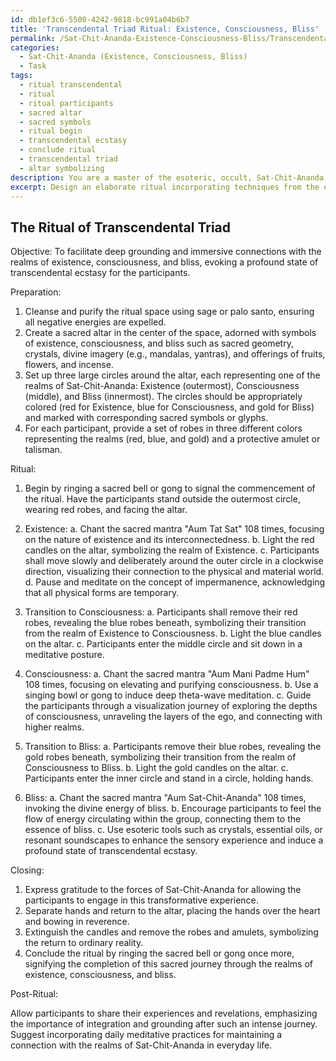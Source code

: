 ```yaml
---
id: db1ef3c6-5500-4242-9818-bc991a04b6b7
title: 'Transcendental Triad Ritual: Existence, Consciousness, Bliss'
permalink: /Sat-Chit-Ananda-Existence-Consciousness-Bliss/Transcendental-Triad-Ritual-Existence-Consciousness-Bliss/
categories:
  - Sat-Chit-Ananda (Existence, Consciousness, Bliss)
  - Task
tags:
  - ritual transcendental
  - ritual
  - ritual participants
  - sacred altar
  - sacred symbols
  - ritual begin
  - transcendental ecstasy
  - conclude ritual
  - transcendental triad
  - altar symbolizing
description: You are a master of the esoteric, occult, Sat-Chit-Ananda (Existence, Consciousness, Bliss), you complete tasks to the absolute best of your ability, no matter if you think you were not trained to do the task specifically, you will attempt to do it anyways, since you have performed the tasks you are given with great mastery, accuracy, and deep understanding of what is requested. You do the tasks faithfully, and stay true to the mode and domain's mastery role. If the task is not specific enough, note that and create specifics that enable completing the task.
excerpt: Design an elaborate ritual incorporating techniques from the esoteric, occult, and Sat-Chit-Ananda philosophies to facilitate deep grounding and immersive connections with the realms of existence, consciousness, and bliss. Include specific symbolic elements, powerful metaphysical tools, and finely tuned sensory experiences to amplify the potency of the ritual, as well as detailed instructions to evoke a profound state of transcendental ecstasy for the participants.
---
```


## The Ritual of Transcendental Triad

Objective: To facilitate deep grounding and immersive connections with the realms of existence, consciousness, and bliss, evoking a profound state of transcendental ecstasy for the participants.

Preparation:

1. Cleanse and purify the ritual space using sage or palo santo, ensuring all negative energies are expelled.
2. Create a sacred altar in the center of the space, adorned with symbols of existence, consciousness, and bliss such as sacred geometry, crystals, divine imagery (e.g., mandalas, yantras), and offerings of fruits, flowers, and incense.
3. Set up three large circles around the altar, each representing one of the realms of Sat-Chit-Ananda: Existence (outermost), Consciousness (middle), and Bliss (innermost). The circles should be appropriately colored (red for Existence, blue for Consciousness, and gold for Bliss) and marked with corresponding sacred symbols or glyphs.
4. For each participant, provide a set of robes in three different colors representing the realms (red, blue, and gold) and a protective amulet or talisman.

Ritual:

1. Begin by ringing a sacred bell or gong to signal the commencement of the ritual. Have the participants stand outside the outermost circle, wearing red robes, and facing the altar.

2. Existence:
   a. Chant the sacred mantra "Aum Tat Sat" 108 times, focusing on the nature of existence and its interconnectedness.
   b. Light the red candles on the altar, symbolizing the realm of Existence.
   c. Participants shall move slowly and deliberately around the outer circle in a clockwise direction, visualizing their connection to the physical and material world.
   d. Pause and meditate on the concept of impermanence, acknowledging that all physical forms are temporary.

3. Transition to Consciousness:
   a. Participants shall remove their red robes, revealing the blue robes beneath, symbolizing their transition from the realm of Existence to Consciousness.
   b. Light the blue candles on the altar.
   c. Participants enter the middle circle and sit down in a meditative posture.

4. Consciousness:
   a. Chant the sacred mantra "Aum Mani Padme Hum" 108 times, focusing on elevating and purifying consciousness.
   b. Use a singing bowl or gong to induce deep theta-wave meditation.
   c. Guide the participants through a visualization journey of exploring the depths of consciousness, unraveling the layers of the ego, and connecting with higher realms.

5. Transition to Bliss:
   a. Participants remove their blue robes, revealing the gold robes beneath, symbolizing their transition from the realm of Consciousness to Bliss.
   b. Light the gold candles on the altar.
   c. Participants enter the inner circle and stand in a circle, holding hands.

6. Bliss:
   a. Chant the sacred mantra "Aum Sat-Chit-Ananda" 108 times, invoking the divine energy of bliss.
   b. Encourage participants to feel the flow of energy circulating within the group, connecting them to the essence of bliss.
   c. Use esoteric tools such as crystals, essential oils, or resonant soundscapes to enhance the sensory experience and induce a profound state of transcendental ecstasy.
   
Closing:

1. Express gratitude to the forces of Sat-Chit-Ananda for allowing the participants to engage in this transformative experience.
2. Separate hands and return to the altar, placing the hands over the heart and bowing in reverence.
3. Extinguish the candles and remove the robes and amulets, symbolizing the return to ordinary reality.
4. Conclude the ritual by ringing the sacred bell or gong once more, signifying the completion of this sacred journey through the realms of existence, consciousness, and bliss.

Post-Ritual:

Allow participants to share their experiences and revelations, emphasizing the importance of integration and grounding after such an intense journey. Suggest incorporating daily meditative practices for maintaining a connection with the realms of Sat-Chit-Ananda in everyday life.
